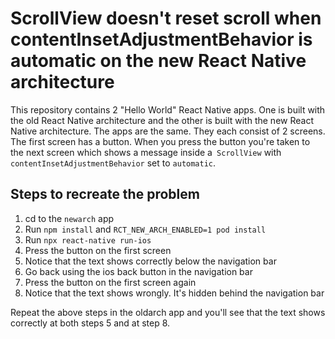 # ScrollView doesn't reset scroll when contentInsetAdjustmentBehavior is automatic on the new React Native architecture
This repository contains 2 "Hello World" React Native apps. One is built with the old React Native architecture and the other is built with the new React Native architecture. The apps are the same. They each consist of 2 screens. The first screen has a button. When you press the button you're taken to the next screen which shows a message inside a` ScrollView` with `contentInsetAdjustmentBehavior` set to `automatic`.

## Steps to recreate the problem
1. cd to the `newarch` app
2. Run `npm install` and `RCT_NEW_ARCH_ENABLED=1 pod install`
3. Run `npx react-native run-ios`
4. Press the button on the first screen
5. Notice that the text shows correctly below the navigation bar
6. Go back using the ios back button in the navigation bar
7. Press the button on the first screen again
8. Notice that the text shows wrongly. It's hidden behind the navigation bar

Repeat the above steps in the oldarch app and you'll see that the text shows correctly at both steps 5 and at step 8.
